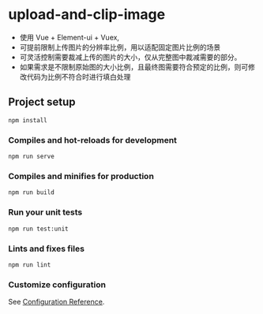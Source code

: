 # upload-and-clip-image


- 使用 Vue + Element-ui + Vuex, 
- 可提前限制上传图片的分辨率比例，用以适配固定图片比例的场景
- 可灵活控制需要裁减上传的图片的大小，仅从完整图中裁减需要的部分。
- 如果需求是不限制原始图的大小比例，且最终图需要符合预定的比例，则可修改代码为比例不符合时进行填白处理

## Project setup
```
npm install
```

### Compiles and hot-reloads for development
```
npm run serve
```

### Compiles and minifies for production
```
npm run build
```

### Run your unit tests
```
npm run test:unit
```

### Lints and fixes files
```
npm run lint
```

### Customize configuration
See [Configuration Reference](https://cli.vuejs.org/config/).
